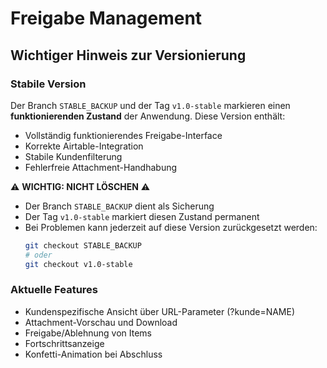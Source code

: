 # Freigabe Management

## Wichtiger Hinweis zur Versionierung

### Stabile Version
Der Branch `STABLE_BACKUP` und der Tag `v1.0-stable` markieren einen **funktionierenden Zustand** der Anwendung. Diese Version enthält:
- Vollständig funktionierendes Freigabe-Interface
- Korrekte Airtable-Integration
- Stabile Kundenfilterung
- Fehlerfreie Attachment-Handhabung

⚠️ **WICHTIG: NICHT LÖSCHEN** ⚠️
- Der Branch `STABLE_BACKUP` dient als Sicherung
- Der Tag `v1.0-stable` markiert diesen Zustand permanent
- Bei Problemen kann jederzeit auf diese Version zurückgesetzt werden:
  ```bash
  git checkout STABLE_BACKUP
  # oder
  git checkout v1.0-stable
  ```

### Aktuelle Features
- Kundenspezifische Ansicht über URL-Parameter (?kunde=NAME)
- Attachment-Vorschau und Download
- Freigabe/Ablehnung von Items
- Fortschrittsanzeige
- Konfetti-Animation bei Abschluss 